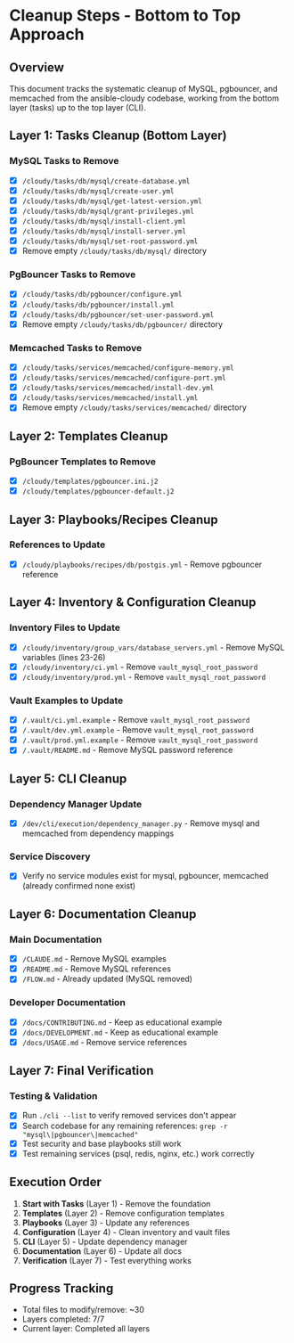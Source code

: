 # Cleanup Steps - Bottom to Top Approach

## Overview
This document tracks the systematic cleanup of MySQL, pgbouncer, and memcached from the ansible-cloudy codebase, working from the bottom layer (tasks) up to the top layer (CLI).

## Layer 1: Tasks Cleanup (Bottom Layer)
### MySQL Tasks to Remove
- [x] `/cloudy/tasks/db/mysql/create-database.yml`
- [x] `/cloudy/tasks/db/mysql/create-user.yml`
- [x] `/cloudy/tasks/db/mysql/get-latest-version.yml`
- [x] `/cloudy/tasks/db/mysql/grant-privileges.yml`
- [x] `/cloudy/tasks/db/mysql/install-client.yml`
- [x] `/cloudy/tasks/db/mysql/install-server.yml`
- [x] `/cloudy/tasks/db/mysql/set-root-password.yml`
- [x] Remove empty `/cloudy/tasks/db/mysql/` directory

### PgBouncer Tasks to Remove
- [x] `/cloudy/tasks/db/pgbouncer/configure.yml`
- [x] `/cloudy/tasks/db/pgbouncer/install.yml`
- [x] `/cloudy/tasks/db/pgbouncer/set-user-password.yml`
- [x] Remove empty `/cloudy/tasks/db/pgbouncer/` directory

### Memcached Tasks to Remove
- [x] `/cloudy/tasks/services/memcached/configure-memory.yml`
- [x] `/cloudy/tasks/services/memcached/configure-port.yml`
- [x] `/cloudy/tasks/services/memcached/install-dev.yml`
- [x] `/cloudy/tasks/services/memcached/install.yml`
- [x] Remove empty `/cloudy/tasks/services/memcached/` directory

## Layer 2: Templates Cleanup
### PgBouncer Templates to Remove
- [x] `/cloudy/templates/pgbouncer.ini.j2`
- [x] `/cloudy/templates/pgbouncer-default.j2`

## Layer 3: Playbooks/Recipes Cleanup
### References to Update
- [x] `/cloudy/playbooks/recipes/db/postgis.yml` - Remove pgbouncer reference

## Layer 4: Inventory & Configuration Cleanup
### Inventory Files to Update
- [x] `/cloudy/inventory/group_vars/database_servers.yml` - Remove MySQL variables (lines 23-26)
- [x] `/cloudy/inventory/ci.yml` - Remove `vault_mysql_root_password`
- [x] `/cloudy/inventory/prod.yml` - Remove `vault_mysql_root_password`

### Vault Examples to Update
- [x] `/.vault/ci.yml.example` - Remove `vault_mysql_root_password`
- [x] `/.vault/dev.yml.example` - Remove `vault_mysql_root_password`
- [x] `/.vault/prod.yml.example` - Remove `vault_mysql_root_password`
- [x] `/.vault/README.md` - Remove MySQL password reference

## Layer 5: CLI Cleanup
### Dependency Manager Update
- [x] `/dev/cli/execution/dependency_manager.py` - Remove mysql and memcached from dependency mappings

### Service Discovery
- [x] Verify no service modules exist for mysql, pgbouncer, memcached (already confirmed none exist)

## Layer 6: Documentation Cleanup
### Main Documentation
- [x] `/CLAUDE.md` - Remove MySQL examples
- [x] `/README.md` - Remove MySQL references
- [x] `/FLOW.md` - Already updated (MySQL removed)

### Developer Documentation
- [x] `/docs/CONTRIBUTING.md` - Keep as educational example
- [x] `/docs/DEVELOPMENT.md` - Keep as educational example
- [x] `/docs/USAGE.md` - Remove service references

## Layer 7: Final Verification
### Testing & Validation
- [x] Run `./cli --list` to verify removed services don't appear
- [x] Search codebase for any remaining references: `grep -r "mysql\|pgbouncer\|memcached"`
- [x] Test security and base playbooks still work
- [x] Test remaining services (psql, redis, nginx, etc.) work correctly

## Execution Order
1. **Start with Tasks** (Layer 1) - Remove the foundation
2. **Templates** (Layer 2) - Remove configuration templates
3. **Playbooks** (Layer 3) - Update any references
4. **Configuration** (Layer 4) - Clean inventory and vault files
5. **CLI** (Layer 5) - Update dependency manager
6. **Documentation** (Layer 6) - Update all docs
7. **Verification** (Layer 7) - Test everything works

## Progress Tracking
- Total files to modify/remove: ~30
- Layers completed: 7/7
- Current layer: Completed all layers